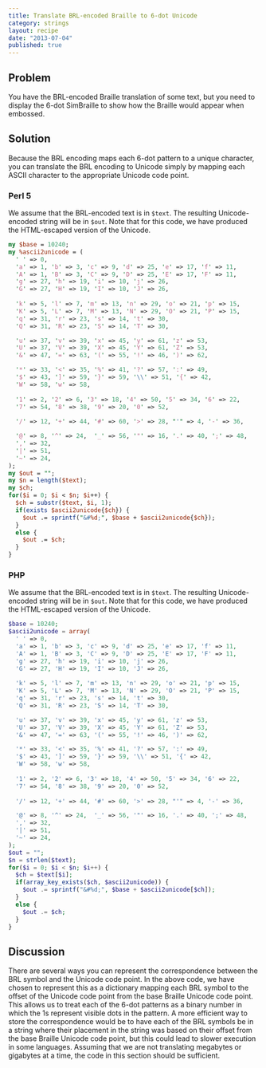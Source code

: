 ```yaml
---
title: Translate BRL-encoded Braille to 6-dot Unicode
category: strings
layout: recipe
date: "2013-07-04"
published: true
---
```

## Problem

You have the BRL-encoded Braille translation of some text, but you need to display the 6-dot SimBraille to show how the Braille would appear when embossed.

## Solution

Because the BRL encoding maps each 6-dot pattern to a unique character, you can translate the BRL encoding to Unicode simply by mapping each ASCII character to the appropriate Unicode code point.

### Perl 5

We assume that the BRL-encoded text is in `$text`. The resulting Unicode-encoded string will be in `$out`. Note that for this code, we have produced the HTML-escaped version of the Unicode.

```perl
my $base = 10240;
my %ascii2unicode = (
  ' ' => 0,
  'a' => 1, 'b' => 3, 'c' => 9, 'd' => 25, 'e' => 17, 'f' => 11,
  'A' => 1, 'B' => 3, 'C' => 9, 'D' => 25, 'E' => 17, 'F' => 11,
  'g' => 27, 'h' => 19, 'i' => 10, 'j' => 26,
  'G' => 27, 'H' => 19, 'I' => 10, 'J' => 26,
    
  'k' => 5, 'l' => 7, 'm' => 13, 'n' => 29, 'o' => 21, 'p' => 15, 
  'K' => 5, 'L' => 7, 'M' => 13, 'N' => 29, 'O' => 21, 'P' => 15, 
  'q' => 31, 'r' => 23, 's' => 14, 't' => 30,
  'Q' => 31, 'R' => 23, 'S' => 14, 'T' => 30, 

  'u' => 37, 'v' => 39, 'x' => 45, 'y' => 61, 'z' => 53,
  'U' => 37, 'V' => 39, 'X' => 45, 'Y' => 61, 'Z' => 53,
  '&' => 47, '=' => 63, '(' => 55, '!' => 46, ')' => 62,

  '*' => 33, '<' => 35, '%' => 41, '?' => 57, ':' => 49,
  '$' => 43, ']' => 59, '}' => 59, '\\' => 51, '{' => 42, 
  'W' => 58, 'w' => 58, 
    
  '1' => 2, '2' => 6, '3' => 18, '4' => 50, '5' => 34, '6' => 22,
  '7' => 54, '8' => 38, '9' => 20, '0' => 52,
   
  '/' => 12, '+' => 44, '#' => 60, '>' => 28, "'" => 4, '-' => 36,

  '@' => 8, '^' => 24,  '_' => 56, '"' => 16, '.' => 40, ';' => 48,
  ',' => 32,
  '|' => 51,
  '~' => 24,
);
my $out = "";
my $n = length($text);
my $ch;
for($i = 0; $i < $n; $i++) {
  $ch = substr($text, $i, 1);
  if(exists $ascii2unicode{$ch}) {
    $out .= sprintf("&#%d;", $base + $ascii2unicode{$ch});
  }
  else {
    $out .= $ch;
  }
}
```

### PHP

We assume that the BRL-encoded text is in `$text`. The resulting Unicode-encoded string will be in `$out`. Note that for this code, we have produced the HTML-escaped version of the Unicode.

```php
$base = 10240;
$ascii2unicode = array(
  ' ' => 0,
  'a' => 1, 'b' => 3, 'c' => 9, 'd' => 25, 'e' => 17, 'f' => 11,
  'A' => 1, 'B' => 3, 'C' => 9, 'D' => 25, 'E' => 17, 'F' => 11,
  'g' => 27, 'h' => 19, 'i' => 10, 'j' => 26,
  'G' => 27, 'H' => 19, 'I' => 10, 'J' => 26,
    
  'k' => 5, 'l' => 7, 'm' => 13, 'n' => 29, 'o' => 21, 'p' => 15, 
  'K' => 5, 'L' => 7, 'M' => 13, 'N' => 29, 'O' => 21, 'P' => 15, 
  'q' => 31, 'r' => 23, 's' => 14, 't' => 30,
  'Q' => 31, 'R' => 23, 'S' => 14, 'T' => 30, 

  'u' => 37, 'v' => 39, 'x' => 45, 'y' => 61, 'z' => 53,
  'U' => 37, 'V' => 39, 'X' => 45, 'Y' => 61, 'Z' => 53,
  '&' => 47, '=' => 63, '(' => 55, '!' => 46, ')' => 62,

  '*' => 33, '<' => 35, '%' => 41, '?' => 57, ':' => 49,
  '$' => 43, ']' => 59, '}' => 59, '\\' => 51, '{' => 42, 
  'W' => 58, 'w' => 58, 
    
  '1' => 2, '2' => 6, '3' => 18, '4' => 50, '5' => 34, '6' => 22,
  '7' => 54, '8' => 38, '9' => 20, '0' => 52,
   
  '/' => 12, '+' => 44, '#' => 60, '>' => 28, "'" => 4, '-' => 36,

  '@' => 8, '^' => 24,  '_' => 56, '"' => 16, '.' => 40, ';' => 48,
  ',' => 32,
  '|' => 51,
  '~' => 24,
);
$out = "";
$n = strlen($text);
for($i = 0; $i < $n; $i++) {
  $ch = $text[$i];
  if(array_key_exists($ch, $ascii2unicode)) {
    $out .= sprintf("&#%d;", $base + $ascii2unicode[$ch]);
  }
  else {
    $out .= $ch;
  }
}
```

## Discussion

There are several ways you can represent the correspondence between the BRL symbol and the Unicode code point. In the above code, we have chosen to represent this as a dictionary mapping each BRL symbol to the offset of the Unicode code point from the base Braille Unicode code point. This allows us to treat each of the 6-dot patterns as a binary number in which the 1s represent visible dots in the pattern. A more efficient way to store the correspondence would be to have each of the BRL symbols be in a string where their placement in the string was based on their offset from the base Braille Unicode code point, but this could lead to slower execution in some languages. Assuming that we are not translating megabytes or gigabytes at a time, the code in this section should be sufficient.